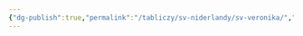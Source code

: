 ```yaml
---
{"dg-publish":true,"permalink":"/tabliczy/sv-niderlandy/sv-veronika/","dgPassFrontmatter":true}
---
```



